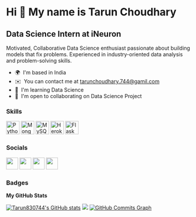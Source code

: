 Hi 👋 My name is Tarun Choudhary
================================

Data Science Intern at iNeuron
------------------------------

Motivated, Collaborative Data Science enthusiast passionate about building models that fix problems. Experienced in industry-oriented data analysis and problem-solving skills.

*   🌍  I'm based in India
*   ✉️  You can contact me at [tarunchoudhary.744@gamil.com](mailto:tarunchoudhary.744@gamil.com)
*   🧠  I'm learning Data Science
*   🤝  I'm open to collaborating on Data Science Project

### Skills
<p align="left"><a href="https://www.python.org/" target="_blank" rel="noreferrer"><img src="https://raw.githubusercontent.com/danielcranney/readme-generator/main/public/icons/skills/python-colored.svg" width="36" height="36" alt="Python" /></a>
<a href="https://www.mongodb.com/" target="_blank" rel="noreferrer"><img src="https://raw.githubusercontent.com/danielcranney/readme-generator/main/public/icons/skills/mongodb-colored.svg" width="36" height="36" alt="MongoDB" /></a>
<a href="https://www.mysql.com/" target="_blank" rel="noreferrer"><img src="https://raw.githubusercontent.com/danielcranney/readme-generator/main/public/icons/skills/mysql-colored.svg" width="36" height="36" alt="MySQL" /></a>
<a href="https://www.heroku.com/" target="_blank" rel="noreferrer"><img src="https://raw.githubusercontent.com/danielcranney/readme-generator/main/public/icons/skills/heroku-colored.svg" width="36" height="36" alt="Heroku" /></a>
<a href="https://flask.palletsprojects.com/en/2.0.x/" target="_blank" rel="noreferrer"><img src="https://raw.githubusercontent.com/danielcranney/readme-generator/main/public/icons/skills/flask-colored.svg" width="36" height="36" alt="Flask" /></a></p>
                  
### Socials
<p align="left"><a href="https://www.github.com/Tarun830744" target="_blank" rel="noreferrer"><img src="https://raw.githubusercontent.com/danielcranney/readme-generator/main/public/icons/socials/github.svg" width="32" height="32" /></a>
<a href="https://www.linkedin.com/in/tarun-choudhary-49461b1a4" target="_blank" rel="noreferrer"><img src="https://raw.githubusercontent.com/danielcranney/readme-generator/main/public/icons/socials/linkedin.svg" width="32" height="32" /></a>
<a href="http://www.medium.com/@tarunchoudhary.744" target="_blank" rel="noreferrer"><img src="https://raw.githubusercontent.com/danielcranney/readme-generator/main/public/icons/socials/medium.svg" width="32" height="32" /></a>
<a href="https://www.twitter.com/@TarunCh99607847" target="_blank" rel="noreferrer"><img src="https://raw.githubusercontent.com/danielcranney/readme-generator/main/public/icons/socials/twitter.svg" width="32" height="32" /></a>

</p>

### Badges
<b> My GitHub Stats </b>
<p align="left"><a href="http://www.github.com/Tarun830744"><img src="https://github-readme-stats.vercel.app/api?username=Tarun830744&show_icons=true&hide=&count_private=true&title_color=0891b2&text_color=ffffff&icon_color=0891b2&bg_color=1c1917&hide_border=true&show_icons=true" alt="Tarun830744's GitHub stats" /></a>
<a href="http://www.github.com/Tarun830744"><img src="https://github-readme-streak-stats.herokuapp.com/?user=Tarun830744&stroke=ffffff&background=1c1917&ring=0891b2&fire=0891b2&currStreakNum=ffffff&currStreakLabel=0891b2&sideNums=ffffff&sideLabels=ffffff&dates=ffffff&hide_border=true" /></a>
<a href="http://www.github.com/Tarun830744"><img src="https://activity-graph.herokuapp.com/graph?username=Tarun830744&bg_color=1c1917&color=ffffff&line=0891b2&point=ffffff&area_color=1c1917&area=true&hide_border=true&custom_title=GitHub%20Commits%20Graph" alt="GitHub Commits Graph" /></a></p>
